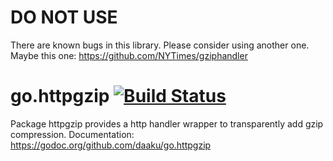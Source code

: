 DO NOT USE
==========

There are known bugs in this library. Please consider using another one. Maybe this one:
https://github.com/NYTimes/gziphandler



go.httpgzip [![Build Status](https://secure.travis-ci.org/daaku/go.httpgzip.svg)](https://travis-ci.org/daaku/go.httpgzip)
===========

Package httpgzip provides a http handler wrapper to transparently add gzip compression.
Documentation: https://godoc.org/github.com/daaku/go.httpgzip
